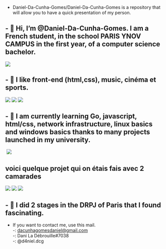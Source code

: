 - Daniel-Da-Cunha-Gomes/Daniel-Da-Cunha-Gomes is a repository that will allow you to have a quick presentation of my person.

<body>
    <nav>
        <div class="presentation">
          <h1>- 👋 Hi, I’m @Daniel-Da-Cunha-Gomes. I am a French student, in the school PARIS YNOV CAMPUS in the first year, of a computer science bachelor.</h1>
          <img src="https://cdn.discordapp.com/attachments/822548413529849856/963537901914824764/unknown.png">
        </div>
        <div class="like">
          <h1>- 👀 I like front-end (html,css), music, cinéma et sports.</h1>
          <img src= "https://cdn.discordapp.com/attachments/822548413529849856/963542769916334180/unknown.png">
          <img src= "https://cdn.discordapp.com/attachments/822548413529849856/963546540390109235/unknown.png">
          <img src= "https://cdn.discordapp.com/attachments/902284509049933844/963547405347856434/unknown.png">
        </div>
        <div class="cour">
          <h1>- 🌱 I am currently learning Go, javascript, html/css, network infrastructure, linux basics and windows basics thanks to many projects launched in my university. </h1>
          <img scr="https://cdn.discordapp.com/attachments/822548413529849856/963548111106613318/unknown.png">
          <img src="https://cdn.discordapp.com/attachments/822548413529849856/963549898584752158/unknown.png">
          <h1>voici quelque projet qui on étais fais avec 2 camarades</h1>
          <img src="https://cdn.discordapp.com/attachments/822548413529849856/963551303336886362/unknown.png">
          <img src="https://cdn.discordapp.com/attachments/822548413529849856/963551599962255360/unknown.png">
          <img src="https://cdn.discordapp.com/attachments/822548413529849856/963551897392939048/unknown.png">
        </div>
        <div class="stages">
          <h1>- 💞️ I did 2 stages in the DRPJ of Paris that I found fascinating.</h1>
        </div>
    </nav>
</body>


- If you want to contact me, use this mail.
  <br>
-<a href="https://mail.google.com/mail/u/0/#inbox?compose=CllgCJTJpFJgXknsKFCCqMltglRKscxTdlkFcJDZJFdDwnJsqLxKlrhqZRKTqNHcJDqFfsdzxBV"><img src="https://img.shields.io/github/stars/Daniel-Da-Cunha-Gomes?label=gmail&logo=gmail&style=social" alt=""></a><label>: dacunhagomesdaniel@gmail.com</label>
            <br>
-<a href="https://discord.com/"><img src="https://img.shields.io/github/stars/Daniel-Da-Cunha-Gomes?label=discord&logo=discord&style=social" alt=""></a><label>: Dani La Débrouille#7038</label>
            <br>
-<a href="https://www.instagram.com/d4niel.dcg/"><img src="https://img.shields.io/github/stars/Daniel-Da-Cunha-Gomes?label=instagram&logo=instagram&style=social" alt=""></a><label>: @d4niel.dcg</label>
            
